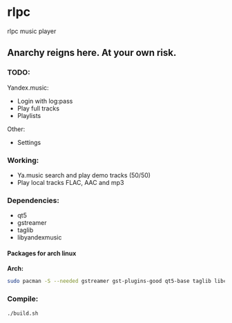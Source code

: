 # rlpc
rlpc music player

## Anarchy reigns here. At your own risk.

### TODO:
Yandex.music:
- Login with log:pass
- Play full tracks
- Playlists

Other:
- Settings

### Working:
- Ya.music search and play demo tracks (50/50)
- Play local tracks FLAC, AAC and mp3

### Dependencies:
- qt5
- gstreamer
- taglib
- libyandexmusic

#### Packages for arch linux
__Arch:__
```bash
sudo pacman -S --needed gstreamer gst-plugins-good qt5-base taglib libcurl-gnutls json-c 
```

### Compile:
```bash
./build.sh
```
